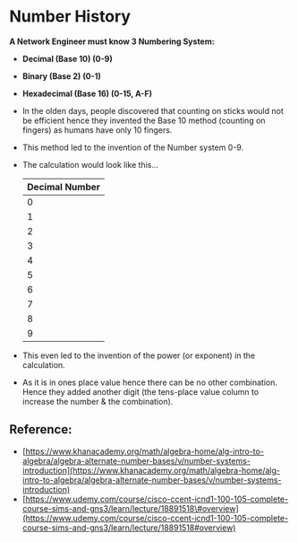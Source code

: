 # Number History

**A Network Engineer must know 3 Numbering System:**

* **Decimal \(Base 10\) \(0-9\)**
* **Binary \(Base 2\) \(0-1\)**
* **Hexadecimal \(Base 16\) \(0-15, A-F\)**
* In the olden days, people discovered that counting on sticks would not be efficient hence they invented the Base 10 method \(counting on fingers\) as humans have only 10 fingers.
* This method led to the invention of the Number system 0-9.
* The calculation would look like this…

  | Decimal Number |
  | :--- |
  | 0 |
  | 1 |
  | 2 |
  | 3 |
  | 4 |
  | 5 |
  | 6 |
  | 7 |
  | 8 |
  | 9 |

* This even led to the invention of the power \(or exponent\) in the calculation.
* As it is in ones place value hence there can be no other combination. Hence they added another digit \(the tens-place value column to increase the number & the combination\).

## Reference:

* [https://www.khanacademy.org/math/algebra-home/alg-intro-to-algebra/algebra-alternate-number-bases/v/number-systems-introduction](https://www.khanacademy.org/math/algebra-home/alg-intro-to-algebra/algebra-alternate-number-bases/v/number-systems-introduction)
* [https://www.udemy.com/course/cisco-ccent-icnd1-100-105-complete-course-sims-and-gns3/learn/lecture/18891518\#overview](https://www.udemy.com/course/cisco-ccent-icnd1-100-105-complete-course-sims-and-gns3/learn/lecture/18891518#overview)

